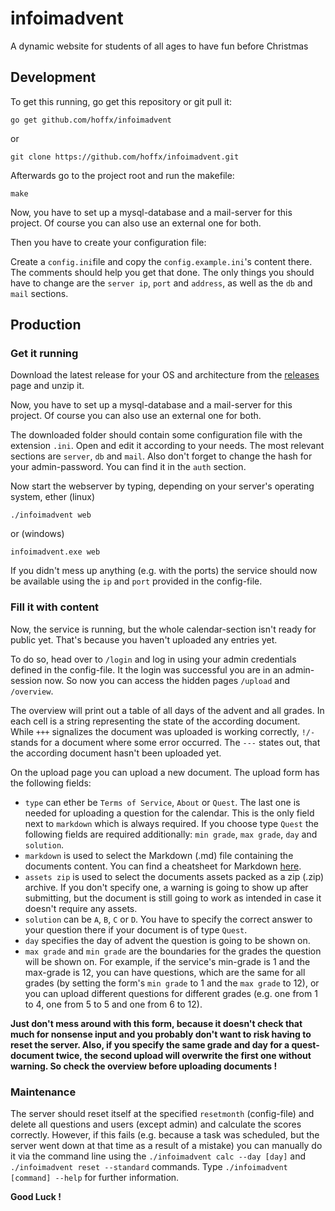 # infoimadvent
A dynamic website for students of all ages to have fun before Christmas

## Development

To get this running, go get this repository or git pull it:

`````
go get github.com/hoffx/infoimadvent
`````
or
`````
git clone https://github.com/hoffx/infoimadvent.git
`````

Afterwards go to the project root and run the makefile:
`````
make
`````


Now, you have to set up a mysql-database and a mail-server for this project. Of course you can also use an external one for both.


Then you have to create your configuration file:


Create a `config.ini`file and copy the `config.example.ini`'s content there. The comments should help you get that done. The only things you should have to change are the `server ip`, `port` and `address`, as well as the `db` and `mail` sections.

## Production

### Get it running

Download the latest release for your OS and architecture from the [releases](https://github.com/hoffx/infoimadvent/releases) page and unzip it.


Now, you have to set up a mysql-database and a mail-server for this project. Of course you can also use an external one for both.


The downloaded folder should contain some configuration file with the extension `.ini`. Open and edit it according to your needs. The most relevant sections are `server`, `db` and `mail`. Also don't forget to change the hash for your admin-password. You can find it in the `auth` section.

Now start the webserver by typing, depending on your server's operating system, ether (linux)

`````
./infoimadvent web
`````
or (windows)
`````
infoimadvent.exe web
`````

If you didn't mess up anything (e.g. with the ports) the service should now be available using the `ip` and `port` provided in the config-file.

### Fill it with content

Now, the service is running, but the whole calendar-section isn't ready for public yet. That's because you haven't uploaded any entries yet.


To do so, head over to `/login` and log in using your admin credentials defined in the config-file. It the login was successful you are in an admin-session now. So now you can access the hidden pages `/upload` and `/overview`.


The overview will print out a table of all days of the advent and all grades. In each cell is a string representing the state of the according document. While `+++` signalizes the document was uploaded is working correctly, `!/-` stands for a document where some error occurred. The `---` states out, that the according document hasn't been uploaded yet.


On the upload page you can upload a new document. The upload form has the following fields:

* `type` can ether be `Terms of Service`, `About` or `Quest`. The last one is needed for uploading a question for the calendar. This is the only field next to `markdown` which is always required. If you choose type `Quest` the following fields are required additionally: `min grade`, `max grade`, `day` and `solution`.
* `markdown` is used to select the Markdown (.md) file containing the documents content. You can find a cheatsheet for Markdown [here](https://github.com/adam-p/markdown-here/wiki/Markdown-Cheatsheet).
* `assets zip` is used to select the documents assets packed as a zip (.zip) archive. If you don't specify one, a warning is going to show up after submitting, but the document is still going to work as intended in case it doesn't require any assets.
* `solution` can be `A`, `B`, `C` or `D`. You have to specify the correct answer to your question there if your document is of type `Quest`.
* `day` specifies the day of advent the question is going to be shown on.
* `max grade` and `min grade` are the boundaries for the grades the question will be shown on. For example, if the service's min-grade is 1 and the max-grade is 12, you can have questions, which are the same for all grades (by setting the form's `min grade` to 1 and the `max grade` to 12), or you can upload different questions for different grades (e.g. one from 1 to 4, one from 5 to 5 and one from 6 to 12).

**Just don't mess around with this form, because it doesn't check that much for nonsense input and you probably don't want to risk having to reset the server. Also, if you specify the same grade and day for a quest-document twice, the second upload will overwrite the first one without warning. So check the overview before uploading documents !**

### Maintenance

The server should reset itself at the specified `resetmonth` (config-file) and delete all questions and users (except admin) and calculate the scores correctly. However, if this fails (e.g. because a task was scheduled, but the server went down at that time as a result of a mistake) you can manually do it via the command line using the `./infoimadvent calc --day [day]` and `./infoimadvent reset --standard` commands. Type `./infoimadvent [command] --help` for further information.


**Good Luck !**